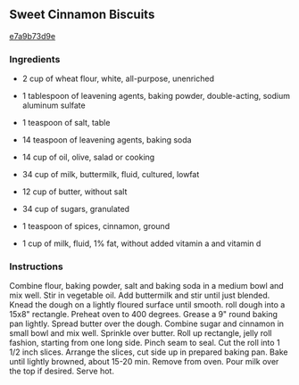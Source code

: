 ## Sweet Cinnamon Biscuits

[e7a9b73d9e](http://www.food.com/recipe/sweet-cinnamon-biscuits-43565)

### Ingredients

 - 2 cup of wheat flour, white, all-purpose, unenriched

 - 1 tablespoon of leavening agents, baking powder, double-acting, sodium aluminum sulfate

 - 1 teaspoon of salt, table

 - 14 teaspoon of leavening agents, baking soda

 - 14 cup of oil, olive, salad or cooking

 - 34 cup of milk, buttermilk, fluid, cultured, lowfat

 - 12 cup of butter, without salt

 - 34 cup of sugars, granulated

 - 1 teaspoon of spices, cinnamon, ground

 - 1 cup of milk, fluid, 1% fat, without added vitamin a and vitamin d

### Instructions

Combine flour, baking powder, salt and baking soda in a medium bowl and mix well. Stir in vegetable oil. Add buttermilk and stir until just blended. Knead the dough on a lightly floured surface until smooth. roll dough into a 15x8" rectangle. Preheat oven to 400 degrees. Grease a 9" round baking pan lightly. Spread butter over the dough. Combine sugar and cinnamon in small bowl and mix well. Sprinkle over butter. Roll up rectangle, jelly roll fashion, starting from one long side. Pinch seam to seal. Cut the roll into 1 1/2 inch slices. Arrange the slices, cut side up in prepared baking pan. Bake until lightly browned, about 15-20 min. Remove from oven. Pour milk over the top if desired. Serve hot.